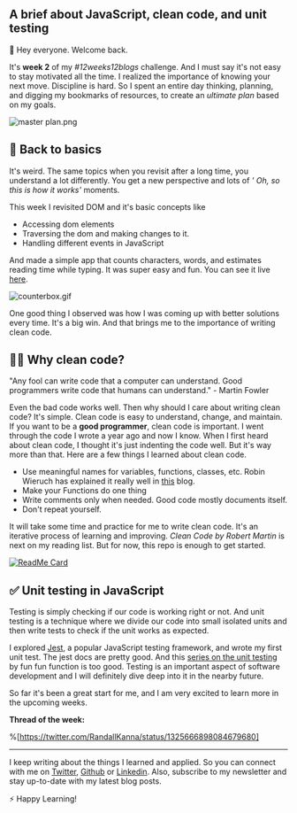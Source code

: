 ## A brief about JavaScript, clean code, and unit testing

 👋 Hey everyone. Welcome back. 

It's **week 2** of my *#12weeks12blogs* challenge. And I must say it's not easy to stay motivated all the time. I realized the importance of knowing your next move. Discipline is hard. So I spent an entire day thinking, planning, and digging my bookmarks of resources, to create an *ultimate plan*  based on my goals.

![master plan.png](https://cdn.hashnode.com/res/hashnode/image/upload/v1605497465017/pAC6PWFjM.png)

## 🐣 Back to basics
It's weird. The same topics when you revisit after a long time, you understand a lot differently. You get a new perspective and lots of *' Oh, so this is how it works'* moments.

This week I revisited DOM and it's basic concepts like
- Accessing dom elements
- Traversing the dom and making changes to it.
- Handling different events in JavaScript

And made a simple app that counts characters, words, and estimates reading time while typing. It was super easy and fun. You can see it live [here](https://counterbox.now.sh).

![counterbox.gif](https://cdn.hashnode.com/res/hashnode/image/upload/v1605438918775/V496VBR8E.gif)

One good thing I observed was how I was coming up with better solutions every time. It's a big win. And that brings me to the importance of writing clean code. 

## 🤷‍♂️  Why clean code?

> 
"Any fool can write code that a computer can understand. Good programmers write code that humans can understand." - Martin Fowler

Even the bad code works well. Then why should I care about writing clean code? It's simple. Clean code is easy to understand, change, and maintain. If you want to be a **good programmer**, clean code is important. I went through the code I wrote a year ago and now I know. When I first heard about clean code, I thought it's just indenting the code well. But it's way more than that. Here are a few things I learned about clean code.

- Use meaningful names for variables, functions, classes, etc. Robin Wieruch has explained it really well in [this](https://www.robinwieruch.de/javascript-naming-conventions) blog.
- Make your Functions do one thing
- Write comments only when needed. Good code mostly documents itself.
- Don't repeat yourself.
 
It will take some time and practice for me to write clean code. It's an iterative process of learning and improving. *Clean Code by Robert Martin* is next on my reading list. But for now, this repo is enough to get started.
    
[![ReadMe Card](https://github-readme-stats.vercel.app/api/pin/?username=ryanmcdermott&repo=clean-code-javascript)](https://github.com/ryanmcdermott/clean-code-javascript)

## ✅ Unit testing in JavaScript
Testing is simply checking if our code is working right or not. And unit testing is a technique where we divide our code into small isolated units and then write tests to check if the unit works as expected.

I explored [Jest](https://jestjs.io), a popular JavaScript testing framework, and wrote my first unit test. The jest docs are pretty good. And this [series on the unit testing](https://www.youtube.com/playlist?list=PL0zVEGEvSaeF_zoW9o66wa_UCNE3a7BEr) by fun fun function is too good. Testing is an important aspect of software development and I will definitely dive deep into it in the nearby future.

So far it's been a great start for me, and I am very excited to learn more in the upcoming weeks. 


**Thread of the week:**

%[https://twitter.com/RandallKanna/status/1325666898084679680]


____________________
I keep writing about the things I learned and applied. So you can connect with me on [Twitter](https://twitter.com/WankhadeRutik), [Github](https://github.com/rutikwankhade)  or [Linkedin](https://www.linkedin.com/in/rutik-wankhade). Also, subscribe to my newsletter and stay up-to-date with my latest blog posts.

⚡ Happy Learning!  
